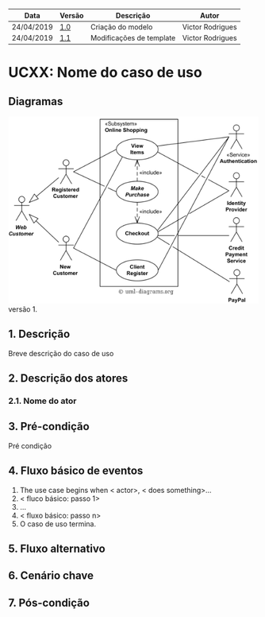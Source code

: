 | Data       | Versão  | Descrição         | Autor            |
| ---------- | ------- | ----------------- | ---------------- |
| 24/04/2019 | [1.0](https://github.com/requisitos-2019-1/Ribon/commit/ea04c1a33efcd6f3ddfe177af28bfca12eb48b56) | Criação do modelo | Victor Rodrigues |
| 24/04/2019 | [1.1]() | Modificações de template | Victor Rodrigues |


# UCXX: Nome do caso de uso

## Diagramas
![Exemplo Diagrama](use-case-example-online-shopping.png)
versão 1.


## 1. Descrição
Breve descrição do caso de uso

## 2. Descrição dos atores

### 2.1. Nome do ator

## 3. Pré-condição
Pré condição

## 4. Fluxo básico de eventos
1. The use case begins when < actor>, < does something>…
2. < fluco básico: passo 1>
3. … 
4. < fluxo básico: passo n>
5. O caso de uso termina.

## 5. Fluxo alternativo

## 6. Cenário chave

## 7. Pós-condição
